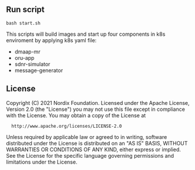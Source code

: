 ## Run script

`bash start.sh`

This scripts will build images and start up four components in k8s enviroment by applying k8s yaml file:
- dmaap-mr
- oru-app
- sdnr-simulator
- message-generator

## License

Copyright (C) 2021 Nordix Foundation.
Licensed under the Apache License, Version 2.0 (the "License")
you may not use this file except in compliance with the License.
You may obtain a copy of the License at

      http://www.apache.org/licenses/LICENSE-2.0

Unless required by applicable law or agreed to in writing, software
distributed under the License is distributed on an "AS IS" BASIS,
WITHOUT WARRANTIES OR CONDITIONS OF ANY KIND, either express or implied.
See the License for the specific language governing permissions and
limitations under the License.
